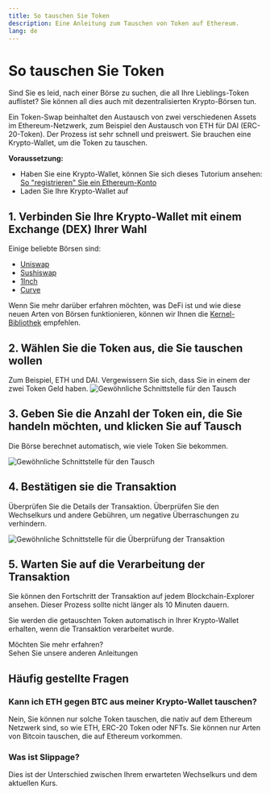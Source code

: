 ```yaml
---
title: So tauschen Sie Token
description: Eine Anleitung zum Tauschen von Token auf Ethereum.
lang: de
---
```


# So tauschen Sie Token

Sind Sie es leid, nach einer Börse zu suchen, die all Ihre Lieblings-Token auflistet? Sie können all dies auch mit dezentralisierten Krypto-Börsen tun.

Ein Token-Swap beinhaltet den Austausch von zwei verschiedenen Assets im Ethereum-Netzwerk, zum Beispiel den Austausch von ETH für DAI (ERC-20-Token). Der Prozess ist sehr schnell und preiswert. Sie brauchen eine Krypto-Wallet, um die Token zu tauschen.

**Voraussetzung:**

- Haben Sie eine Krypto-Wallet, können Sie sich dieses Tutorium ansehen: [So "registrieren" Sie ein Ethereum-Konto](/guides/how-to-create-an-ethereum-account/)
- Laden Sie Ihre Krypto-Wallet auf

## 1. Verbinden Sie Ihre Krypto-Wallet mit einem Exchange (DEX) Ihrer Wahl

Einige beliebte Börsen sind:

- [Uniswap](https://app.uniswap.org/#/swap)
- [Sushiswap](https://www.sushi.com/swap)
- [1Inch](https://app.1inch.io/#/1/unified/swap/ETH/DAI)
- [Curve](https://curve.fi/#/ethereum/swap)

Wenn Sie mehr darüber erfahren möchten, was DeFi ist und wie diese neuen Arten von Börsen funktionieren, können wir Ihnen die [Kernel-Bibliothek](https://library.kernel.community/Topic+-+DeFi/Topic+-+DeFi) empfehlen.

## 2. Wählen Sie die Token aus, die Sie tauschen wollen

Zum Beispiel, ETH und DAI. Vergewissern Sie sich, dass Sie in einem der zwei Token Geld haben. ![Gewöhnliche Schnittstelle für den Tausch](./swap1.png)

## 3. Geben Sie die Anzahl der Token ein, die Sie handeln möchten, und klicken Sie auf Tausch

Die Börse berechnet automatisch, wie viele Token Sie bekommen.

![Gewöhnliche Schnittstelle für den Tausch](./swap2.png)

## 4. Bestätigen sie die Transaktion

Überprüfen Sie die Details der Transaktion. Überprüfen Sie den Wechselkurs und andere Gebühren, um negative Überraschungen zu verhindern.

![Gewöhnliche Schnittstelle für die Überprüfung der Transaktion](./swap3.png)

## 5. Warten Sie auf die Verarbeitung der Transaktion

Sie können den Fortschritt der Transaktion auf jedem Blockchain-Explorer ansehen. Dieser Prozess sollte nicht länger als 10 Minuten dauern.

Sie werden die getauschten Token automatisch in Ihrer Krypto-Wallet erhalten, wenn die Transaktion verarbeitet wurde.
<br />

<Alert className="justify-between">
  <AlertEmoji text=":eyes:" />
  <div>Möchten Sie mehr erfahren?</div>
  <ButtonLink href="/guides/">
    Sehen Sie unsere anderen Anleitungen
  </ButtonLink>
</Alert>

## Häufig gestellte Fragen

### Kann ich ETH gegen BTC aus meiner Krypto-Wallet tauschen?

Nein, Sie können nur solche Token tauschen, die nativ auf dem Ethereum Netzwerk sind, so wie ETH, ERC-20 Token oder NFTs. Sie können nur Arten von Bitcoin tauschen, die auf Ethereum vorkommen.

### Was ist Slippage?

Dies ist der Unterschied zwischen Ihrem erwarteten Wechselkurs und dem aktuellen Kurs.
